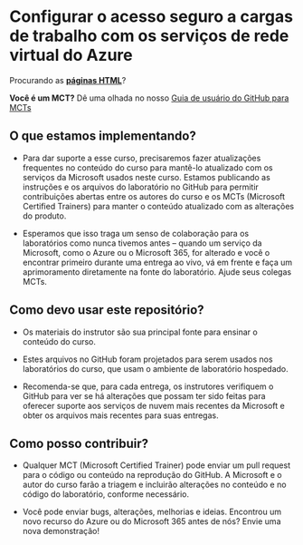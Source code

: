 # Configurar o acesso seguro a cargas de trabalho com os serviços de rede virtual do Azure

Procurando as **[páginas HTML](https://microsoftlearning.github.io/Configure-secure-access-to-workloads-with-Azure-virtual-networking-services/)**?

**Você é um MCT?** Dê uma olhada no nosso [Guia de usuário do GitHub para MCTs](https://microsoftlearning.github.io/MCT-User-Guide/)

## O que estamos implementando?

- Para dar suporte a esse curso, precisaremos fazer atualizações frequentes no conteúdo do curso para mantê-lo atualizado com os serviços da Microsoft usados neste curso. Estamos publicando as instruções e os arquivos do laboratório no GitHub para permitir contribuições abertas entre os autores do curso e os MCTs (Microsoft Certified Trainers) para manter o conteúdo atualizado com as alterações do produto.

- Esperamos que isso traga um senso de colaboração para os laboratórios como nunca tivemos antes – quando um serviço da Microsoft, como o Azure ou o Microsoft 365, for alterado e você o encontrar primeiro durante uma entrega ao vivo, vá em frente e faça um aprimoramento diretamente na fonte do laboratório. Ajude seus colegas MCTs.

## Como devo usar este repositório?

- Os materiais do instrutor são sua principal fonte para ensinar o conteúdo do curso.

- Estes arquivos no GitHub foram projetados para serem usados nos laboratórios do curso, que usam o ambiente de laboratório hospedado.

- Recomenda-se que, para cada entrega, os instrutores verifiquem o GitHub para ver se há alterações que possam ter sido feitas para oferecer suporte aos serviços de nuvem mais recentes da Microsoft e obter os arquivos mais recentes para suas entregas.

## Como posso contribuir?

- Qualquer MCT (Microsoft Certified Trainer) pode enviar um pull request para o código ou conteúdo na reprodução do GitHub. A Microsoft e o autor do curso farão a triagem e incluirão alterações no conteúdo e no código do laboratório, conforme necessário.

- Você pode enviar bugs, alterações, melhorias e ideias. Encontrou um novo recurso do Azure ou do Microsoft 365 antes de nós? Envie uma nova demonstração!
